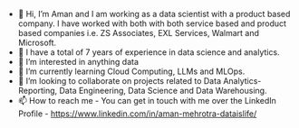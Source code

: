 - 👋 Hi, I’m Aman and I am working as a data scientist with a product based company. I have worked with both with both service based and product based companies i.e. ZS Associates, EXL Services, Walmart and Microsoft.
- 👀 I have a total of 7 years of experience in data science and analytics.
- 👀 I’m interested in anything data
- 🌱 I’m currently learning Cloud Computing, LLMs and MLOps.
- 💞️ I’m looking to collaborate on projects related to Data Analytics-Reporting, Data Engineering, Data Science and Data Warehousing.
- 📫 How to reach me - You can get in touch with me over the LinkedIn Profile - https://www.linkedin.com/in/aman-mehrotra-dataislife/

<!---
imamanmehrotra/imamanmehrotra is a ✨ special ✨ repository because its `README.md` (this file) appears on your GitHub profile.
You can click the Preview link to take a look at your changes.
--->
